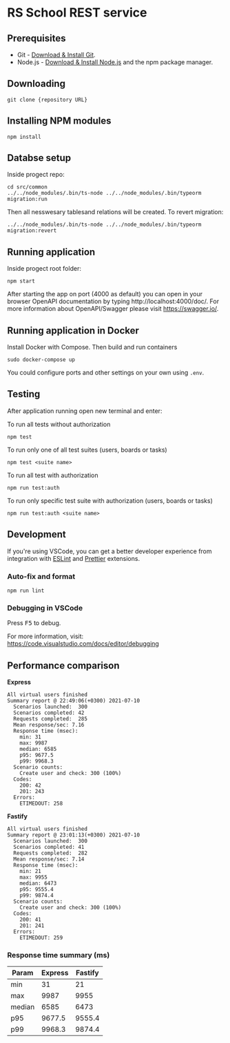 # RS School REST service

## Prerequisites

- Git - [Download & Install Git](https://git-scm.com/downloads).
- Node.js - [Download & Install Node.js](https://nodejs.org/en/download/) and the npm package manager.

## Downloading

```
git clone {repository URL}
```

## Installing NPM modules

```
npm install
```

## Databse setup

Inside progect repo:

```
cd src/common
../../node_modules/.bin/ts-node ../../node_modules/.bin/typeorm migration:run
```

Then all nesswesary tablesand relations will be created. To revert migration:

```
../../node_modules/.bin/ts-node ../../node_modules/.bin/typeorm migration:revert
```

## Running application

Inside progect root folder:

```
npm start
```

After starting the app on port (4000 as default) you can open
in your browser OpenAPI documentation by typing http://localhost:4000/doc/.
For more information about OpenAPI/Swagger please visit https://swagger.io/.

## Running application in Docker

Install Docker with Compose. Then build and run containers

```
sudo docker-compose up
```

You could configure ports and other settings on your own using `.env`.

## Testing

After application running open new terminal and enter:

To run all tests without authorization

```
npm test
```

To run only one of all test suites (users, boards or tasks)

```
npm test <suite name>
```

To run all test with authorization

```
npm run test:auth
```

To run only specific test suite with authorization (users, boards or tasks)

```
npm run test:auth <suite name>
```

## Development

If you're using VSCode, you can get a better developer experience from integration with [ESLint](https://marketplace.visualstudio.com/items?itemName=dbaeumer.vscode-eslint) and [Prettier](https://marketplace.visualstudio.com/items?itemName=esbenp.prettier-vscode) extensions.

### Auto-fix and format

```
npm run lint
```

### Debugging in VSCode

Press <kbd>F5</kbd> to debug.

For more information, visit: https://code.visualstudio.com/docs/editor/debugging

## Performance comparison

**Express**
```
All virtual users finished
Summary report @ 22:49:06(+0300) 2021-07-10
  Scenarios launched:  300
  Scenarios completed: 42
  Requests completed:  285
  Mean response/sec: 7.16
  Response time (msec):
    min: 31
    max: 9987
    median: 6585
    p95: 9677.5
    p99: 9968.3
  Scenario counts:
    Create user and check: 300 (100%)
  Codes:
    200: 42
    201: 243
  Errors:
    ETIMEDOUT: 258
```

**Fastify**
```
All virtual users finished
Summary report @ 23:01:13(+0300) 2021-07-10
  Scenarios launched:  300
  Scenarios completed: 41
  Requests completed:  282
  Mean response/sec: 7.14
  Response time (msec):
    min: 21
    max: 9955
    median: 6473
    p95: 9555.4
    p99: 9874.4
  Scenario counts:
    Create user and check: 300 (100%)
  Codes:
    200: 41
    201: 241
  Errors:
    ETIMEDOUT: 259
```

### Response time summary (ms)

| Param       | Express     | Fastify     |
| ----------- | ----------- | ----------- |
| min         | 31          | 21          |
| max         | 9987        | 9955        |
| median      | 6585        | 6473        |
| p95         | 9677.5      | 9555.4      |
| p99         | 9968.3      | 9874.4      |
